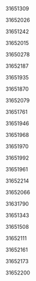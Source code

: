 31651309

31652026

31651242

31652015

31650278

31652187

31651935

31651870

31652079

31651761

31651946

31651968

31651970

31651992

31651961

31652214

31652066

31631790

31651343

31651508

31652111

31652161

31652173

31652200

